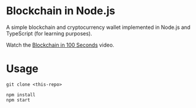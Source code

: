 # Blockchain in Node.js

A simple blockchain and cryptocurrency wallet implemented in Node.js and TypeScript (for learning purposes).

Watch the [Blockchain in 100 Seconds]() video. 

# Usage

```
git clone <this-repo>

npm install
npm start
```